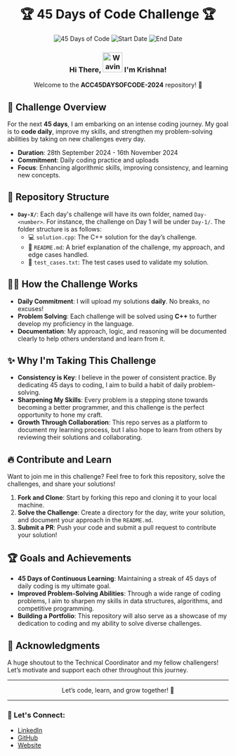 <h1 align="center">  🏆  45 Days of Code Challenge 🏆</h1>

<p align="center">
  <img src="https://img.shields.io/badge/Coding%20Days-45-brightgreen?style=for-the-badge" alt="45 Days of Code">
  <img src="https://img.shields.io/badge/Start%20Date-28th%20September-blue?style=for-the-badge" alt="Start Date">
  <img src="https://img.shields.io/badge/End%20Date-16th%20November-orange?style=for-the-badge" alt="End Date">
</p>

<h3 align="center">
    Hi There,
    <img src="https://raw.githubusercontent.com/nixin72/nixin72/master/wave.gif" 
         alt="Waving hand animated gif"
         height="45"
         width="45" />
    I'm Krishna!
</h3>

<p align="center">Welcome to the <strong>ACC45DAYSOFCODE-2024</strong> repository! 🎉</p>

## 🚀 Challenge Overview

For the next **45 days**, I am embarking on an intense coding journey. My goal is to **code daily**, improve my skills, and strengthen my problem-solving abilities by taking on new challenges every day.

- **Duration**: 28th September 2024 - 16th November 2024
- **Commitment**: Daily coding practice and uploads
- **Focus**: Enhancing algorithmic skills, improving consistency, and learning new concepts.

## 📁 Repository Structure

- **`Day-X/`**: Each day's challenge will have its own folder, named `Day-<number>`. For instance, the challenge on Day 1 will be under `Day-1/`. The folder structure is as follows:
  - 💻 `solution.cpp`: The C++ solution for the day’s challenge.
  - 🧠 `README.md`: A brief explanation of the challenge, my approach, and edge cases handled.
  - 📝 `test_cases.txt`: The test cases used to validate my solution.

## 🏃‍♂️ How the Challenge Works

- **Daily Commitment**: I will upload my solutions **daily**. No breaks, no excuses!
- **Problem Solving**: Each challenge will be solved using **C++** to further develop my proficiency in the language.
- **Documentation**: My approach, logic, and reasoning will be documented clearly to help others understand and learn from it.

## ✨ Why I'm Taking This Challenge

- **Consistency is Key**: I believe in the power of consistent practice. By dedicating 45 days to coding, I aim to build a habit of daily problem-solving.
- **Sharpening My Skills**: Every problem is a stepping stone towards becoming a better programmer, and this challenge is the perfect opportunity to hone my craft.
- **Growth Through Collaboration**: This repo serves as a platform to document my learning process, but I also hope to learn from others by reviewing their solutions and collaborating.

## 🔥 Contribute and Learn

Want to join me in this challenge? Feel free to fork this repository, solve the challenges, and share your solutions!

1. **Fork and Clone**: Start by forking this repo and cloning it to your local machine.
2. **Solve the Challenge**: Create a directory for the day, write your solution, and document your approach in the `README.md`.
3. **Submit a PR**: Push your code and submit a pull request to contribute your solution!

## 🏆 Goals and Achievements

- **45 Days of Continuous Learning**: Maintaining a streak of 45 days of daily coding is my ultimate goal.
- **Improved Problem-Solving Abilities**: Through a wide range of coding problems, I aim to sharpen my skills in data structures, algorithms, and competitive programming.
- **Building a Portfolio**: This repository will also serve as a showcase of my dedication to coding and my ability to solve diverse challenges.

## 🙌 Acknowledgments

A huge shoutout to the Technical Coordinator and my fellow challengers! Let’s motivate and support each other throughout this journey.

---

<p align="center">Let’s code, learn, and grow together! 🚀</p>

---

### 🔗 Let's Connect:
- [LinkedIn](https://www.linkedin.com/in/krishna-chauhan-hustler/)
- [GitHub](https://github.com/krishna25092005)
- [Website](https://krishna-chauhan.netlify.app/)
